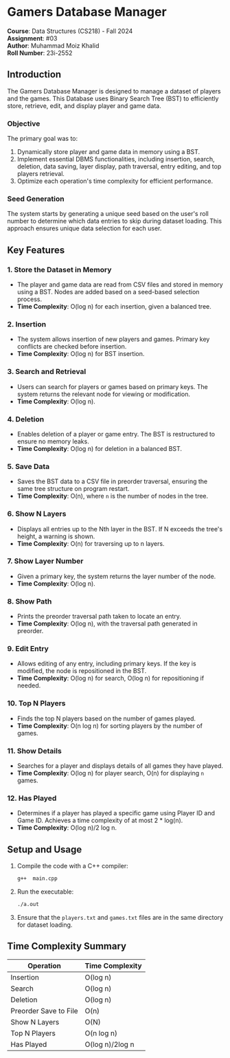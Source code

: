 
# Gamers Database Manager

**Course**: Data Structures (CS218) - Fall 2024  
**Assignment**: #03  
**Author**: Muhammad Moiz Khalid  
**Roll Number**: 23i-2552

## Introduction

The Gamers Database Manager is designed to manage a dataset of players and the games. This Database uses Binary Search Tree (BST) to efficiently store, retrieve, edit, and display player and game data.

### Objective

The primary goal was to:
1. Dynamically store player and game data in memory using a BST.
2. Implement essential DBMS functionalities, including insertion, search, deletion, data saving, layer display, path traversal, entry editing, and top players retrieval.
3. Optimize each operation's time complexity for efficient performance.

### Seed Generation

The system starts by generating a unique seed based on the user's roll number to determine which data entries to skip during dataset loading. This approach ensures unique data selection for each user.

## Key Features

### 1. **Store the Dataset in Memory**

   - The player and game data are read from CSV files and stored in memory using a BST. Nodes are added based on a seed-based selection process.
   - **Time Complexity**: O(log n) for each insertion, given a balanced tree.

### 2. **Insertion**

   - The system allows insertion of new players and games. Primary key conflicts are checked before insertion.
   - **Time Complexity**: O(log n) for BST insertion.

### 3. **Search and Retrieval**

   - Users can search for players or games based on primary keys. The system returns the relevant node for viewing or modification.
   - **Time Complexity**: O(log n).

### 4. **Deletion**

   - Enables deletion of a player or game entry. The BST is restructured to ensure no memory leaks.
   - **Time Complexity**: O(log n) for deletion in a balanced BST.

### 5. **Save Data**

   - Saves the BST data to a CSV file in preorder traversal, ensuring the same tree structure on program restart.
   - **Time Complexity**: O(n), where `n` is the number of nodes in the tree.

### 6. **Show N Layers**

   - Displays all entries up to the Nth layer in the BST. If N exceeds the tree's height, a warning is shown.
   - **Time Complexity**: O(n) for traversing up to n layers.

### 7. **Show Layer Number**

   - Given a primary key, the system returns the layer number of the node.
   - **Time Complexity**: O(log n).

### 8. **Show Path**

   - Prints the preorder traversal path taken to locate an entry.
   - **Time Complexity**: O(log n), with the traversal path generated in preorder.

### 9. **Edit Entry**

   - Allows editing of any entry, including primary keys. If the key is modified, the node is repositioned in the BST.
   - **Time Complexity**: O(log n) for search, O(log n) for repositioning if needed.

### 10. **Top N Players**

   - Finds the top N players based on the number of games played.
   - **Time Complexity**: O(n log n) for sorting players by the number of games.

### 11. **Show Details**

   - Searches for a player and displays details of all games they have played.
   - **Time Complexity**: O(log n) for player search, O(n) for displaying `n` games.

### 12. **Has Played**

   - Determines if a player has played a specific game using Player ID and Game ID. Achieves a time complexity of at most 2 * log(n).
   - **Time Complexity**: O(log n)/2 log n.

## Setup and Usage

1. Compile the code with a C++ compiler:
   ```bash
   g++  main.cpp
   ```
2. Run the executable:
   ```bash
   ./a.out
   ```
3. Ensure that the `players.txt` and `games.txt` files are in the same directory for dataset loading.


## Time Complexity Summary

| Operation              | Time Complexity |
|------------------------|-----------------|
| Insertion              | O(log n)        |
| Search                 | O(log n)        |
| Deletion               | O(log n)        |
| Preorder Save to File  | O(n)            |
| Show N Layers          | O(N)            |
| Top N Players          | O(n log n)      |
| Has Played             | O(log n)/2log n |
